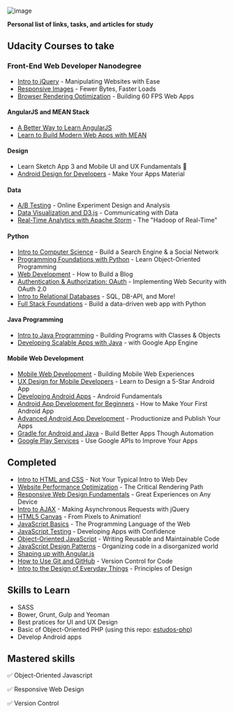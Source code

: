 ![image](https://raw.githubusercontent.com/lucasmlessa/be.Awesome/master/images/logo.png)

**Personal list of links, tasks, and articles for study**
 
## Udacity Courses to take
 
### Front-End Web Developer Nanodegree
- [Intro to jQuery](https://www.udacity.com/course/ud245) - Manipulating Websites with Ease
- [Responsive Images](https://www.udacity.com/course/ud882) - Fewer Bytes, Faster Loads
- [Browser Rendering Optimization](https://www.udacity.com/course/browser-rendering-optimization--ud860) - Building 60 FPS Web Apps

#### AngularJS and MEAN Stack
- [A Better Way to Learn AngularJS](https://thinkster.io/a-better-way-to-learn-angularjs/)
- [Learn to Build Modern Web Apps with MEAN](https://thinkster.io/mean-stack-tutorial/)

#### Design
- Learn Sketch App 3 and Mobile UI and UX Fundamentals :small_orange_diamond: 
- [Android Design for Developers](https://www.udacity.com/course/google-play-services--ud876) - Make Your Apps Material

#### Data
- [A/B Testing](https://www.udacity.com/course/ab-testing--ud257) - Online Experiment Design and Analysis
- [Data Visualization and D3.js](https://www.udacity.com/course/ud507) - Communicating with Data
- [Real-Time Analytics with Apache Storm](https://www.udacity.com/course/ud381) - The "Hadoop of Real-Time"

#### Python
- [Intro to Computer Science](https://www.udacity.com/course/cs101) - Build a Search Engine & a Social Network
- [Programming Foundations with Python](https://www.udacity.com/course/ud036) - Learn Object-Oriented Programming
- [Web Development](https://www.udacity.com/course/cs253) - How to Build a Blog
- [Authentication & Authorization: OAuth](https://www.udacity.com/course/authentication-authorization-oauth--ud330) - Implementing Web Security with OAuth 2.0
- [Intro to Relational Databases](https://www.udacity.com/course/ud197) - SQL, DB-API, and More!
- [Full Stack Foundations](https://www.udacity.com/course/ud088) - Build a data-driven web app with Python

#### Java Programming

- [Intro to Java Programming](https://www.udacity.com/course/cs046) - Building Programs with Classes & Objects
- [Developing Scalable Apps with Java](https://www.udacity.com/course/ud859) - with Google App Engine

#### Mobile Web Development
- [Mobile Web Development](https://www.udacity.com/course/cs256) - Building Mobile Web Experiences
- [UX Design for Mobile Developers](https://www.udacity.com/course/ud849) - Learn to Design a 5-Star Android App
- [Developing Android Apps](https://www.udacity.com/course/ud853) - Android Fundamentals
- [Android App Development for Beginners](https://www.udacity.com/course/android-app-development-for-beginners--ud837) - How to Make Your First Android App
- [Advanced Android App Development](https://www.udacity.com/course/advanced-android-app-development--ud855) - Productionize and Publish Your Apps
- [Gradle for Android and Java](https://www.udacity.com/course/gradle-for-android-and-java--ud867) - Build Better Apps Though Automation
- [Google Play Services](https://www.udacity.com/course/google-play-services--ud876) - Use Google APIs to Improve Your Apps



## Completed
- [Intro to HTML and CSS](https://www.udacity.com/course/ud304) - Not Your Typical Intro to Web Dev
- [Website Performance Optimization](https://www.udacity.com/course/ud884) - The Critical Rendering Path
- [Responsive Web Design Fundamentals](https://www.udacity.com/course/ud893) - Great Experiences on Any Device
- [Intro to AJAX](https://www.udacity.com/course/ud110) - Making Asynchronous Requests with jQuery
- [HTML5 Canvas](https://www.udacity.com/course/ud292) - From Pixels to Animation!
- [JavaScript Basics](https://www.udacity.com/course/ud804) - The Programming Language of the Web
- [JavaScript Testing](https://www.udacity.com/course/ud549) - Developing Apps with Confidence
- [Object-Oriented JavaScript](https://www.udacity.com/course/ud015) - Writing Reusable and Maintainable Code
- [JavaScript Design Patterns](https://www.udacity.com/course/ud989) - Organizing code in a disorganized world
- [Shaping up with Angular.js](https://www.codeschool.com/courses/shaping-up-with-angular-js)
- [How to Use Git and GitHub](https://www.udacity.com/course/ud775) - Version Control for Code
- [Intro to the Design of Everyday Things](https://www.udacity.com/course/design101) - Principles of Design

## Skills to Learn

- SASS
- Bower, Grunt, Gulp and Yeoman
- Best pratices for UI and UX Design
- Basic of Object-Oriented PHP (using this repo: [estudos-php](https://github.com/lucasmlessa/estudos-php))
- Develop Android apps

## Mastered skills
:white_check_mark:  Object-Oriented Javascript

:white_check_mark:  Responsive Web Design

:white_check_mark:  Version Control
